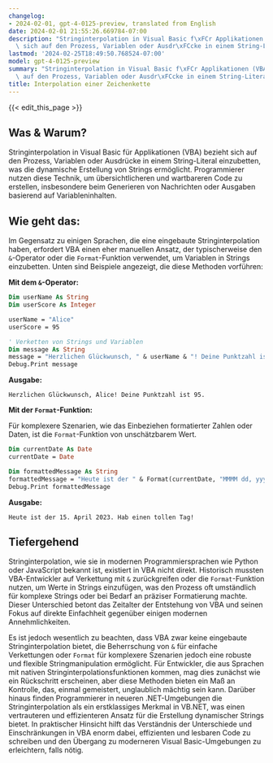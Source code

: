 ```yaml
---
changelog:
- 2024-02-01, gpt-4-0125-preview, translated from English
date: 2024-02-01 21:55:26.669784-07:00
description: "Stringinterpolation in Visual Basic f\xFCr Applikationen (VBA) bezieht\
  \ sich auf den Prozess, Variablen oder Ausdr\xFCcke in einem String-Literal einzubetten,\u2026"
lastmod: '2024-02-25T18:49:50.768524-07:00'
model: gpt-4-0125-preview
summary: "Stringinterpolation in Visual Basic f\xFCr Applikationen (VBA) bezieht sich\
  \ auf den Prozess, Variablen oder Ausdr\xFCcke in einem String-Literal einzubetten,\u2026"
title: Interpolation einer Zeichenkette
---
```


{{< edit_this_page >}}

## Was & Warum?

Stringinterpolation in Visual Basic für Applikationen (VBA) bezieht sich auf den Prozess, Variablen oder Ausdrücke in einem String-Literal einzubetten, was die dynamische Erstellung von Strings ermöglicht. Programmierer nutzen diese Technik, um übersichtlicheren und wartbareren Code zu erstellen, insbesondere beim Generieren von Nachrichten oder Ausgaben basierend auf Variableninhalten.

## Wie geht das:

Im Gegensatz zu einigen Sprachen, die eine eingebaute Stringinterpolation haben, erfordert VBA einen eher manuellen Ansatz, der typischerweise den `&`-Operator oder die `Format`-Funktion verwendet, um Variablen in Strings einzubetten. Unten sind Beispiele angezeigt, die diese Methoden vorführen:

**Mit dem `&`-Operator:**

```vb
Dim userName As String
Dim userScore As Integer

userName = "Alice"
userScore = 95

' Verketten von Strings und Variablen
Dim message As String
message = "Herzlichen Glückwunsch, " & userName & "! Deine Punktzahl ist " & userScore & "."
Debug.Print message
```
**Ausgabe:**
```
Herzlichen Glückwunsch, Alice! Deine Punktzahl ist 95.
```

**Mit der `Format`-Funktion:**

Für komplexere Szenarien, wie das Einbeziehen formatierter Zahlen oder Daten, ist die `Format`-Funktion von unschätzbarem Wert.

```vb
Dim currentDate As Date
currentDate = Date

Dim formattedMessage As String
formattedMessage = "Heute ist der " & Format(currentDate, "MMMM dd, yyyy") & ". Hab einen tollen Tag!"
Debug.Print formattedMessage
```

**Ausgabe:**
```
Heute ist der 15. April 2023. Hab einen tollen Tag!
```

## Tiefergehend

Stringinterpolation, wie sie in modernen Programmiersprachen wie Python oder JavaScript bekannt ist, existiert in VBA nicht direkt. Historisch mussten VBA-Entwickler auf Verkettung mit `&` zurückgreifen oder die `Format`-Funktion nutzen, um Werte in Strings einzufügen, was den Prozess oft umständlich für komplexe Strings oder bei Bedarf an präziser Formatierung machte. Dieser Unterschied betont das Zeitalter der Entstehung von VBA und seinen Fokus auf direkte Einfachheit gegenüber einigen modernen Annehmlichkeiten.

Es ist jedoch wesentlich zu beachten, dass VBA zwar keine eingebaute Stringinterpolation bietet, die Beherrschung von `&` für einfache Verkettungen oder `Format` für komplexere Szenarien jedoch eine robuste und flexible Stringmanipulation ermöglicht. Für Entwickler, die aus Sprachen mit nativen Stringinterpolationsfunktionen kommen, mag dies zunächst wie ein Rückschritt erscheinen, aber diese Methoden bieten ein Maß an Kontrolle, das, einmal gemeistert, unglaublich mächtig sein kann. Darüber hinaus finden Programmierer in neueren .NET-Umgebungen die Stringinterpolation als ein erstklassiges Merkmal in VB.NET, was einen vertrauteren und effizienteren Ansatz für die Erstellung dynamischer Strings bietet. In praktischer Hinsicht hilft das Verständnis der Unterschiede und Einschränkungen in VBA enorm dabei, effizienten und lesbaren Code zu schreiben und den Übergang zu moderneren Visual Basic-Umgebungen zu erleichtern, falls nötig.
